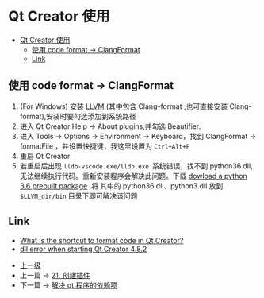 # Qt Creator 使用

<!-- @import "[TOC]" {cmd="toc" depthFrom=1 depthTo=6 orderedList=false} -->

<!-- code_chunk_output -->

- [Qt Creator 使用](#qt-creator-使用)
  - [使用 code format -> ClangFormat](#使用-code-format---clangformat)
  - [Link](#link)

<!-- /code_chunk_output -->

## 使用 code format -> ClangFormat
1. (For Windows) 安装 [LLVM](https://llvm.org/builds/) (其中包含 Clang-format ,也可直接安装 Clang-format),安装时要勾选添加到系统路径 
2. 进入 Qt Creator Help -> About plugins,并勾选 Beautifier.
3. 进入 Tools -> Options -> Environment -> Keyboard，找到 ClangFormat -> formatFile ，并设置快捷键，我这里设置为 `Ctrl+Alt+F`
4. 重启 Qt Creator 
5. 若重启后出现 `lldb-vscode.exe/lldb.exe `系统错误，找不到 python36.dll,无法继续执行代码。重新安装程序会解决此问题。下载 [dowload a python 3.6 prebuilt package](https://www.python.org/ftp/python/3.6.4/python-3.6.4-embed-amd64.zip) ,将 其中的 python36.dll、python3.dll 放到 `$LLVM_dir/bin` 目录下即可解决该问题


## Link 
* [What is the shortcut to format code in Qt Creator?](https://stackoverflow.com/questions/37597117/what-is-the-shortcut-to-format-code-in-qt-creator)
* [dll error when starting Qt Creator 4.8.2](https://forum.qt.io/topic/109164/dll-error-when-starting-qt-creator-4-8-2)

- [上一级](README.md)
- 上一篇 -> [21. 创建插件](21_createPlugin.md)
- 下一篇 -> [解决 qt 程序的依赖项](deployqt.md)
